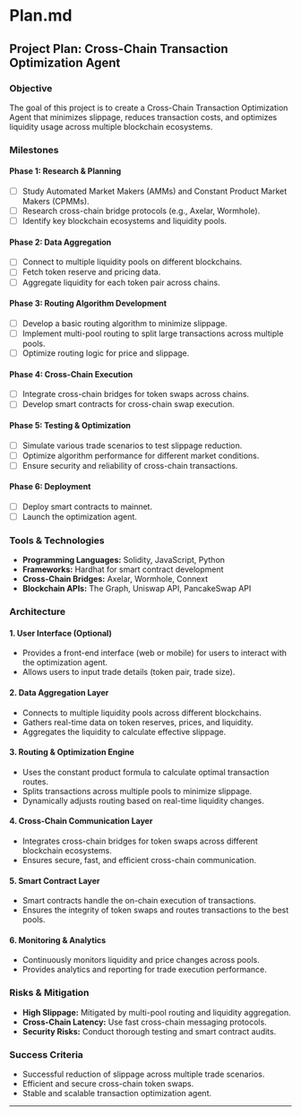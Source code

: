 # Plan.md

## Project Plan: Cross-Chain Transaction Optimization Agent

### Objective
The goal of this project is to create a Cross-Chain Transaction Optimization Agent that minimizes slippage, reduces transaction costs, and optimizes liquidity usage across multiple blockchain ecosystems.

### Milestones

#### Phase 1: Research & Planning
- [ ] Study Automated Market Makers (AMMs) and Constant Product Market Makers (CPMMs).
- [ ] Research cross-chain bridge protocols (e.g., Axelar, Wormhole).
- [ ] Identify key blockchain ecosystems and liquidity pools.

#### Phase 2: Data Aggregation
- [ ] Connect to multiple liquidity pools on different blockchains.
- [ ] Fetch token reserve and pricing data.
- [ ] Aggregate liquidity for each token pair across chains.

#### Phase 3: Routing Algorithm Development
- [ ] Develop a basic routing algorithm to minimize slippage.
- [ ] Implement multi-pool routing to split large transactions across multiple pools.
- [ ] Optimize routing logic for price and slippage.

#### Phase 4: Cross-Chain Execution
- [ ] Integrate cross-chain bridges for token swaps across chains.
- [ ] Develop smart contracts for cross-chain swap execution.

#### Phase 5: Testing & Optimization
- [ ] Simulate various trade scenarios to test slippage reduction.
- [ ] Optimize algorithm performance for different market conditions.
- [ ] Ensure security and reliability of cross-chain transactions.

#### Phase 6: Deployment
- [ ] Deploy smart contracts to mainnet.
- [ ] Launch the optimization agent.

### Tools & Technologies
- **Programming Languages:** Solidity, JavaScript, Python
- **Frameworks:** Hardhat for smart contract development
- **Cross-Chain Bridges:** Axelar, Wormhole, Connext
- **Blockchain APIs:** The Graph, Uniswap API, PancakeSwap API

### Architecture

#### 1. **User Interface (Optional)**
   - Provides a front-end interface (web or mobile) for users to interact with the optimization agent.
   - Allows users to input trade details (token pair, trade size).

#### 2. **Data Aggregation Layer**
   - Connects to multiple liquidity pools across different blockchains.
   - Gathers real-time data on token reserves, prices, and liquidity.
   - Aggregates the liquidity to calculate effective slippage.

#### 3. **Routing & Optimization Engine**
   - Uses the constant product formula to calculate optimal transaction routes.
   - Splits transactions across multiple pools to minimize slippage.
   - Dynamically adjusts routing based on real-time liquidity changes.

#### 4. **Cross-Chain Communication Layer**
   - Integrates cross-chain bridges for token swaps across different blockchain ecosystems.
   - Ensures secure, fast, and efficient cross-chain communication.

#### 5. **Smart Contract Layer**
   - Smart contracts handle the on-chain execution of transactions.
   - Ensures the integrity of token swaps and routes transactions to the best pools.

#### 6. **Monitoring & Analytics**
   - Continuously monitors liquidity and price changes across pools.
   - Provides analytics and reporting for trade execution performance.

### Risks & Mitigation
- **High Slippage:** Mitigated by multi-pool routing and liquidity aggregation.
- **Cross-Chain Latency:** Use fast cross-chain messaging protocols.
- **Security Risks:** Conduct thorough testing and smart contract audits.

### Success Criteria
- Successful reduction of slippage across multiple trade scenarios.
- Efficient and secure cross-chain token swaps.
- Stable and scalable transaction optimization agent.

---


